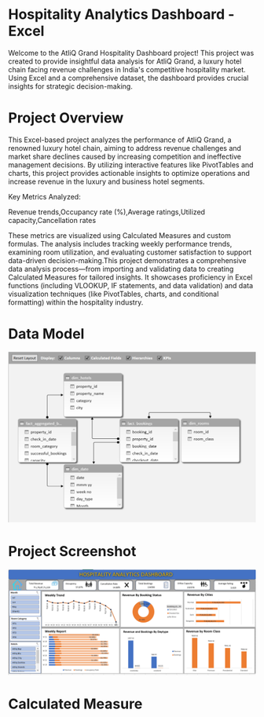 # Hospitality Analytics Dashboard - Excel
Welcome to the AtliQ Grand Hospitality Dashboard project! This project was created to provide insightful data analysis for AtliQ Grand, a luxury hotel chain facing revenue challenges in India's competitive hospitality market. Using Excel and a comprehensive dataset, the dashboard provides crucial insights for strategic decision-making.

# Project Overview
This Excel-based project analyzes the performance of AtliQ Grand, a renowned luxury hotel chain, aiming to address revenue challenges and market share declines caused by increasing competition and ineffective management decisions. By utilizing interactive features like PivotTables and charts, this project provides actionable insights to optimize operations and increase revenue in the luxury and business hotel segments.

Key Metrics Analyzed:

Revenue trends,Occupancy rate (%),Average ratings,Utilized capacity,Cancellation rates

These metrics are visualized using Calculated Measures and custom formulas. The analysis includes tracking weekly performance trends, examining room utilization, and evaluating customer satisfaction to support data-driven decision-making.This project demonstrates a comprehensive data analysis process—from importing and validating data to creating Calculated Measures for tailored insights. It showcases proficiency in Excel functions (including VLOOKUP, IF statements, and data validation) and data visualization techniques (like PivotTables, charts, and conditional formatting) within the hospitality industry.

# Data Model
![image alt](https://github.com/Saktalmale16/Excel_dashboard_project-3/blob/6bcfdc1e90fa676f493f8c6c236f9ecec7c4c8fb/Data%20Model.PNG)

# Project Screenshot

![image alt](https://github.com/Saktalmale16/Excel_dashboard_project-3/blob/613240ec11ab3fec58ed614aafe002647a66b48d/Excel%20Dashboard.PNG)

# Calculated Measure
